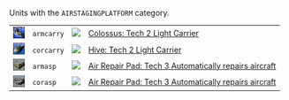 Units with the <code>AIRSTAGINGPLATFORM</code> category.
<table>
    <tr>
        <td><a href="ARMCARRY"><img src="icons/units/ARMCARRY_icon.png" width="21px" /></a></td>
        <td><code>armcarry</code></td>
        <td><a href="SCTATest"><img src="icons/mods/sctatest.png" width="21px" /></a></td>
        <td><a href="ARMCARRY">Colossus: Tech 2 Light Carrier</a></td>
    </tr>
    <tr>
        <td><a href="CORCARRY"><img src="icons/units/CORCARRY_icon.png" width="21px" /></a></td>
        <td><code>corcarry</code></td>
        <td><a href="SCTATest"><img src="icons/mods/sctatest.png" width="21px" /></a></td>
        <td><a href="CORCARRY">Hive: Tech 2 Light Carrier</a></td>
    </tr>
    <tr>
        <td><a href="ARMASP"><img src="icons/units/ARMASP_icon.png" width="21px" /></a></td>
        <td><code>armasp</code></td>
        <td><a href="SCTATest"><img src="icons/mods/sctatest.png" width="21px" /></a></td>
        <td><a href="ARMASP">Air Repair Pad: Tech 3 Automatically repairs aircraft</a></td>
    </tr>
    <tr>
        <td><a href="CORASP"><img src="icons/units/CORASP_icon.png" width="21px" /></a></td>
        <td><code>corasp</code></td>
        <td><a href="SCTATest"><img src="icons/mods/sctatest.png" width="21px" /></a></td>
        <td><a href="CORASP">Air Repair Pad: Tech 3 Automatically repairs aircraft</a></td>
    </tr>
</table>
